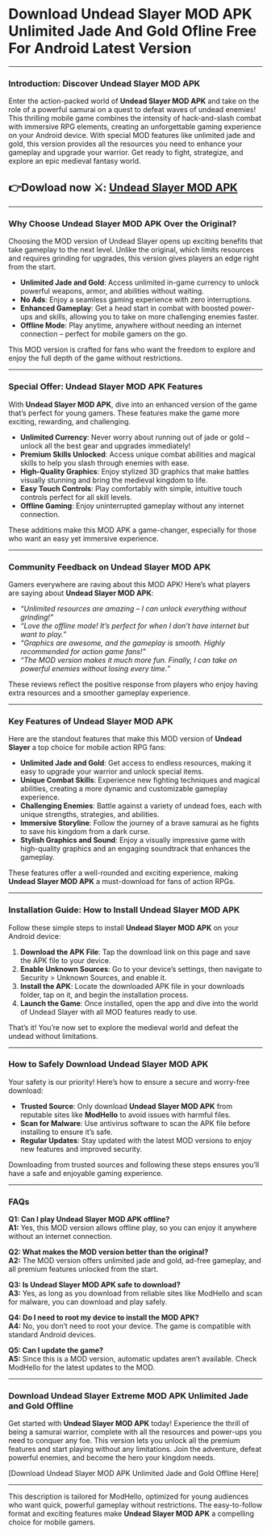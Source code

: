 # Download Undead Slayer MOD APK Unlimited Jade And Gold Ofline Free For Android Latest Version

---

### **Introduction: Discover Undead Slayer MOD APK**

Enter the action-packed world of **Undead Slayer MOD APK** and take on the role of a powerful samurai on a quest to defeat waves of undead enemies! This thrilling mobile game combines the intensity of hack-and-slash combat with immersive RPG elements, creating an unforgettable gaming experience on your Android device. With special MOD features like unlimited jade and gold, this version provides all the resources you need to enhance your gameplay and upgrade your warrior. Get ready to fight, strategize, and explore an epic medieval fantasy world.



## 👉Dowload now ⚔️: [Undead Slayer MOD APK](https://modhello.com/undead-slayer-extreme/)
---

### **Why Choose Undead Slayer MOD APK Over the Original?**

Choosing the MOD version of Undead Slayer opens up exciting benefits that take gameplay to the next level. Unlike the original, which limits resources and requires grinding for upgrades, this version gives players an edge right from the start.

- **Unlimited Jade and Gold**: Access unlimited in-game currency to unlock powerful weapons, armor, and abilities without waiting.
- **No Ads**: Enjoy a seamless gaming experience with zero interruptions.
- **Enhanced Gameplay**: Get a head start in combat with boosted power-ups and skills, allowing you to take on more challenging enemies faster.
- **Offline Mode**: Play anytime, anywhere without needing an internet connection – perfect for mobile gamers on the go.

This MOD version is crafted for fans who want the freedom to explore and enjoy the full depth of the game without restrictions.

---

### **Special Offer: Undead Slayer MOD APK Features**

With **Undead Slayer MOD APK**, dive into an enhanced version of the game that’s perfect for young gamers. These features make the game more exciting, rewarding, and challenging.

- **Unlimited Currency**: Never worry about running out of jade or gold – unlock all the best gear and upgrades immediately!
- **Premium Skills Unlocked**: Access unique combat abilities and magical skills to help you slash through enemies with ease.
- **High-Quality Graphics**: Enjoy stylized 3D graphics that make battles visually stunning and bring the medieval kingdom to life.
- **Easy Touch Controls**: Play comfortably with simple, intuitive touch controls perfect for all skill levels.
- **Offline Gaming**: Enjoy uninterrupted gameplay without any internet connection.

These additions make this MOD APK a game-changer, especially for those who want an easy yet immersive experience.

---

### **Community Feedback on Undead Slayer MOD APK**

Gamers everywhere are raving about this MOD APK! Here’s what players are saying about **Undead Slayer MOD APK**:

- *“Unlimited resources are amazing – I can unlock everything without grinding!”*
- *“Love the offline mode! It’s perfect for when I don’t have internet but want to play.”*
- *“Graphics are awesome, and the gameplay is smooth. Highly recommended for action game fans!”*
- *“The MOD version makes it much more fun. Finally, I can take on powerful enemies without losing every time.”*

These reviews reflect the positive response from players who enjoy having extra resources and a smoother gameplay experience.

---

### **Key Features of Undead Slayer MOD APK**

Here are the standout features that make this MOD version of **Undead Slayer** a top choice for mobile action RPG fans:

- **Unlimited Jade and Gold**: Get access to endless resources, making it easy to upgrade your warrior and unlock special items.
- **Unique Combat Skills**: Experience new fighting techniques and magical abilities, creating a more dynamic and customizable gameplay experience.
- **Challenging Enemies**: Battle against a variety of undead foes, each with unique strengths, strategies, and abilities.
- **Immersive Storyline**: Follow the journey of a brave samurai as he fights to save his kingdom from a dark curse.
- **Stylish Graphics and Sound**: Enjoy a visually impressive game with high-quality graphics and an engaging soundtrack that enhances the gameplay.

These features offer a well-rounded and exciting experience, making **Undead Slayer MOD APK** a must-download for fans of action RPGs.

---

### **Installation Guide: How to Install Undead Slayer MOD APK**

Follow these simple steps to install **Undead Slayer MOD APK** on your Android device:

1. **Download the APK File**: Tap the download link on this page and save the APK file to your device.
2. **Enable Unknown Sources**: Go to your device’s settings, then navigate to Security > Unknown Sources, and enable it.
3. **Install the APK**: Locate the downloaded APK file in your downloads folder, tap on it, and begin the installation process.
4. **Launch the Game**: Once installed, open the app and dive into the world of Undead Slayer with all MOD features ready to use.

That’s it! You’re now set to explore the medieval world and defeat the undead without limitations.

---

### **How to Safely Download Undead Slayer MOD APK**

Your safety is our priority! Here’s how to ensure a secure and worry-free download:

- **Trusted Source**: Only download **Undead Slayer MOD APK** from reputable sites like **ModHello** to avoid issues with harmful files.
- **Scan for Malware**: Use antivirus software to scan the APK file before installing to ensure it’s safe.
- **Regular Updates**: Stay updated with the latest MOD versions to enjoy new features and improved security.

Downloading from trusted sources and following these steps ensures you’ll have a safe and enjoyable gaming experience.

---

### **FAQs**

**Q1: Can I play Undead Slayer MOD APK offline?**  
**A1:** Yes, this MOD version allows offline play, so you can enjoy it anywhere without an internet connection.

**Q2: What makes the MOD version better than the original?**  
**A2:** The MOD version offers unlimited jade and gold, ad-free gameplay, and all premium features unlocked from the start.

**Q3: Is Undead Slayer MOD APK safe to download?**  
**A3:** Yes, as long as you download from reliable sites like ModHello and scan for malware, you can download and play safely.

**Q4: Do I need to root my device to install the MOD APK?**  
**A4:** No, you don’t need to root your device. The game is compatible with standard Android devices.

**Q5: Can I update the game?**  
**A5:** Since this is a MOD version, automatic updates aren’t available. Check ModHello for the latest updates to the MOD.

---

### **Download Undead Slayer Extreme MOD APK Unlimited Jade and Gold Offline**

Get started with **Undead Slayer MOD APK** today! Experience the thrill of being a samurai warrior, complete with all the resources and power-ups you need to conquer any foe. This version lets you unlock all the premium features and start playing without any limitations. Join the adventure, defeat powerful enemies, and become the hero your kingdom needs. 

[Download Undead Slayer MOD APK Unlimited Jade and Gold Offline Here]

--- 

This description is tailored for ModHello, optimized for young audiences who want quick, powerful gameplay without restrictions. The easy-to-follow format and exciting features make **Undead Slayer MOD APK** a compelling choice for mobile gamers.
